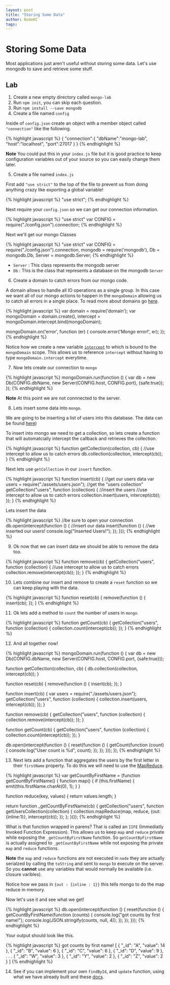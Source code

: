 ```yaml
---
layout: post
title: "Storing Some Data"
author: NodeKC
tags:
---
```


# Storing Some Data

Most applications just aren't useful without storing some data. Let's use mongodb to save and retrieve some stuff.

## Lab

1. Create a new empty directory called `mongo-lab`
2. Run `npm init`, you can skip each question.
3. Run `npm install --save mongodb`
4. Create a file named `config`

Inside of `config.json` create an object with a member object called `"connection"` like the following.
   
{% highlight javascript %}
{
  "connection":{
    "dbName":"mongo-lab",
    "host":"localhost",
    "port":27017
  }
}
{% endhighlight %}

**Note** You could put this in your `index.js` file but it is good practice to keep configuration variables out of your source so you can easily change them later.  

5. Create a file named `index.js`

First add `"use strict"` to the top of the file to prevent us from doing anything crazy like exporting a global variable!

{% highlight javascript %}
"use strict";
{% endhighlight %}

Next require your `config.json` so we can get our connection information.

{% highlight javascript %}
"use strict"
var CONFIG = require("./config.json").connection;
{% endhighlight %}

Next we'll get our mongo Classes

{% highlight javascript %}
"use strict"
var CONFIG = require("./config.json").connection,
  mongodb = require('mongodb'),
  Db = mongodb.Db,
  Server = mongodb.Server;
{% endhighlight %}

* `Server` : This class represents the mongodb server 
* `Db` : This is the class that represents a database on the mongodb `Server`

6. Create a domain to catch errors from our mongo code.


A domain allows to handle all IO operations as a single group. In this case we want all of our mongo actions to happen in the `mongoDomain` allowing us to catch all errors in a single place. To read more about domains go [here](http://nodejs.org/api/domain.html).

{% highlight javascript %}
var domain = require('domain');
var mongoDomain = domain.create(),
    intercept = mongoDomain.intercept.bind(mongoDomain);

mongoDomain.on('error', function (er) {
  console.error('Mongo error!', er);
});
{% endhighlight %}

Notice how we create a new variable [`intercept`](http://nodejs.org/api/domain.html#domain_domain_intercept_callback) to which is bound to the `mongoDomain` scope. This allows us to reference `intercept` without having to type `mongoDomain.intercept` everytime.

7. Now lets create our connection to `mongo`

{% highlight javascript %}
mongoDomain.run(function () {
  var db = new Db(CONFIG.dbName, new Server(CONFIG.host, CONFIG.port), {safe:true});
});
{% endhighlight %}

**Note** At this point we are not connnected to the server.


8. Lets insert some data into `mongo`.

We are going to be inserting a list of users into this database. The data can be found [here](https://raw.github.com/nodekc/workshop/master/examples/mongo/assets/users.json))

To insert into mongo we need to get a collection, so lets create a function that will automatcially intercept the callback and retrieves the collection.

{% highlight javascript %}
function getCollection(collection, cb) {
  //use intercept to allow us to catch errors
  db.collection(collection, intercept(cb));
}
{% endhighlight %}

Next lets use `getCollection` in our `insert` function.

{% highlight javascript %}
function insert(cb) {
  //get our users data
  var users = require("./assets/users.json");
  //get the "users collection"
  getCollection("users", function (collection) {
    //insert the users
    //use intercept to allow us to catch errors
    collection.insert(users, intercept(cb));
  });
}
{% endhighlight %}

Lets insert the data

{% highlight javascript %}
//be sure to open your connection
db.open(intercept(function () {
  //insert our data
  insert(function () {
    //we inserted our users!
    console.log("Inserted Users!");
  });
}));
{% endhighlight %}

9. Ok now that we can insert data we should be able to remove the data too.

{% highlight javascript %}
function remove(cb) {
  getCollection("users", function (collection) {
    //use intercept to allow us to catch errors
    collection.remove(intercept(cb));
  });
}
{% endhighlight %}


10. Lets combine our insert and remove to create a `reset` function so we can keep playing with the data.

{% highlight javascript %}
function reset(cb) {
  remove(function () {
    insert(cb);
  });
}
{% endhighlight %}

11. Ok lets add a method to `count` the number of users in `mongo`.

{% highlight javascript %}
function getCount(cb) {
  getCollection("users", function (collection) {
    collection.count(intercept(cb));
  });
}
{% endhighlight %}

12. And all together now!

{% highlight javascript %}
mongoDomain.run(function () {
  var db = new Db(CONFIG.dbName, new Server(CONFIG.host, CONFIG.port, {safe:true}));


  function getCollection(collection, cb) {
    db.collection(collection, intercept(cb));
  }

  function reset(cb) {
    remove(function () {
      insert(cb);
    });
  }

  function insert(cb) {
    var users = require("./assets/users.json");
    getCollection("users", function (collection) {
      collection.insert(users, intercept(cb));
    });
  }

  function remove(cb) {
    getCollection("users", function (collection) {
      collection.remove(intercept(cb));
    });
  }

  function getCount(cb) {
    getCollection("users", function (collection) {
      collection.count(intercept(cb));
    });
  }

  db.open(intercept(function () {
    reset(function () {
      getCount(function (count) {
        console.log("User count is %d", count);
      });
    });
  }));
});
{% endhighlight %}

13. Next lets add a function that aggregates the users by the first letter in their `firstName` property. To do this we will need to use the [MapReduce](http://www.mongodb.org/display/DOCS/MapReduce).

{% highlight javascript %}
var getCountByFirstName = (function getCountByFirstName() {
function map() {
  if (this.firstName) {
    emit(this.firstName.charAt(0), 1);
  }
}

function reduce(key, values) {
  return values.length;
}

return function _getCountByFirstName(cb) {
  getCollection("users", function getUsersCollection(collection) {
    collection.mapReduce(map, reduce, {out:{inline:1}}, intercept(cb));
  });
};
}());
{% endhighlight %}

What is that function wrapped in parens? That is called an `IIFE` (Immediatly Invoked Function Expression). This allows us to keep `map` and `reduce` private while exposing the `_getCountByFirstName` function. So `getCountByFirstName` is actually assigned to `_getCountByFirstName` while not exposing the private `map` and `reduce` functions.

**Note** the `map` and `reduce` functions are not executed in `node` they are actually serialzed by calling the `toString` and sent to `mongo` to execute on the server. So you **cannot** use any variables that would normally be available (i.e. closure varibles).

Notice how we pass in `{out : {inline : 1}}` this tells mongo to do the map reduce in memory. 

Now let's use it and see what we get!

{% highlight javascript %}
db.open(intercept(function () {
  reset(function () {
    getCountByFirstName(function (counts) {
      console.log("got counts by first name!");
      console.log(JSON.stringify(counts, null, 4));
    });
  });
}));
{% endhighlight %}

Your output should look like this.

{% highlight javascript %}
got counts by first name!
[
  {
    "_id": "A",
    "value": 14
  },
  {
    "_id": "B",
    "value": 6
  },
  {
    "_id": "C",
    "value": 6
  },
  {
    "_id": "D",
    "value": 9
  },
  .
  .
  .
  {
    "_id": "W",
    "value": 3
  },
  {
    "_id": "Y",
    "value": 2
  },
  {
    "_id": "Z",
    "value": 2
  }
]
{% endhighlight %}

14. See if you can implement your own `findById`, and `update` function, using what we have already built and these [docs](http://mongodb.github.com/node-mongodb-native/).
